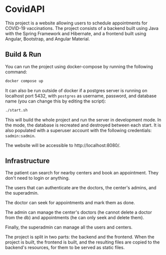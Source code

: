 # CovidAPI

This project is a website allowing users to schedule appointments
for COVID-19 vaccinations.
The project consists of a backend built using Java with the Spring Framework
and Hibernate, and a frontend built using Angular, Bootstrap, and Angular Material.

## Build & Run

You can run the project using docker-compose by running the following command:

```bash
docker compose up
```

It can also be run outside of docker if a postgres server is running on localhost port 5432,
with `postgres` as username, password, and database name (you can change this by editing the script):

```bash
./start.sh
```

This will build the whole project and run the server in development mode.
In the mode, the database is recreated and destroyed between each start.
It is also populated with a superuser account with the following credentials: `sadmin:sadmin`.

The website will be accessible to http://localhost:8080/.

## Infrastructure

The patient can search for nearby centers and book an appointment. They don't need to login or anything.

The users that can authenticate are the doctors, the center's admins, and the superadmin.

The doctor can seek for appointments and mark them as done.

The admin can manage the center's doctors (he cannot delete a doctor from the db)
and appointments (he can only seek and delete them).

Finally, the superadmin can manage all the users and centers.

The project is split in two parts: the backend and the frontend.
When the project is built, the frontend is built,
and the resulting files are copied to the backend's resources,
for them to be served as static files.

